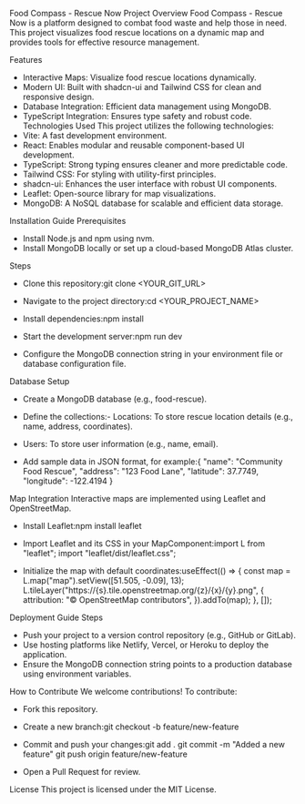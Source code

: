 Food Compass - Rescue Now
Project Overview
Food Compass - Rescue Now is a platform designed to combat food waste and help those in need. This project visualizes food rescue locations on a dynamic map and provides tools for effective resource management.

Features
- Interactive Maps: Visualize food rescue locations dynamically.
- Modern UI: Built with shadcn-ui and Tailwind CSS for clean and responsive design.
- Database Integration: Efficient data management using MongoDB.
- TypeScript Integration: Ensures type safety and robust code.
Technologies Used
This project utilizes the following technologies:
- Vite: A fast development environment.
- React: Enables modular and reusable component-based UI development.
- TypeScript: Strong typing ensures cleaner and more predictable code.
- Tailwind CSS: For styling with utility-first principles.
- shadcn-ui: Enhances the user interface with robust UI components.
- Leaflet: Open-source library for map visualizations.
- MongoDB: A NoSQL database for scalable and efficient data storage.


Installation Guide
Prerequisites
- Install Node.js and npm using nvm.
- Install MongoDB locally or set up a cloud-based MongoDB Atlas cluster.

Steps
- Clone this repository:git clone <YOUR_GIT_URL>

- Navigate to the project directory:cd <YOUR_PROJECT_NAME>

- Install dependencies:npm install

- Start the development server:npm run dev

- Configure the MongoDB connection string in your environment file or database configuration file.

Database Setup
- Create a MongoDB database (e.g., food-rescue).
- Define the collections:- Locations: To store rescue location details (e.g., name, address, coordinates).
- Users: To store user information (e.g., name, email).

- Add sample data in JSON format, for example:{
  "name": "Community Food Rescue",
  "address": "123 Food Lane",
  "latitude": 37.7749,
  "longitude": -122.4194
}

Map Integration
Interactive maps are implemented using Leaflet and OpenStreetMap.
- Install Leaflet:npm install leaflet

- Import Leaflet and its CSS in your MapComponent:import L from "leaflet";
import "leaflet/dist/leaflet.css";

- Initialize the map with default coordinates:useEffect(() => {
  const map = L.map("map").setView([51.505, -0.09], 13);
  L.tileLayer("https://{s}.tile.openstreetmap.org/{z}/{x}/{y}.png", {
    attribution: "© OpenStreetMap contributors",
  }).addTo(map);
}, []);

Deployment Guide
Steps
- Push your project to a version control repository (e.g., GitHub or GitLab).
- Use hosting platforms like Netlify, Vercel, or Heroku to deploy the application.
- Ensure the MongoDB connection string points to a production database using environment variables.


How to Contribute
We welcome contributions! To contribute:
- Fork this repository.
- Create a new branch:git checkout -b feature/new-feature

- Commit and push your changes:git add .
git commit -m "Added a new feature"
git push origin feature/new-feature

- Open a Pull Request for review.

License
This project is licensed under the MIT License.

















